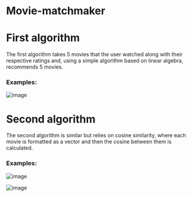 # Movie-matchmaker

# First algorithm
The first algorithm takes 5 movies that the user watched along with their respective ratings and, using a simple algorithm based on linear algebra, recommends 5 movies.

### Examples:

![image](https://github.com/correaluccio/movie-matchmaker/assets/81541552/ff87c770-fd6d-410c-a008-6af716577975)


# Second algorithm
The second algorithm is similar but relies on cosine similarity, where each movie is formatted as a vector and then the cosine between them is calculated.

### Examples:

![image](https://github.com/correaluccio/movie-matchmaker/assets/81541552/66c744df-9ff2-488e-9269-490587f5558d)

![image](https://github.com/correaluccio/movie-matchmaker/assets/81541552/ab2148df-2e8e-4039-9e00-0a8c77b5e1fe)

